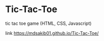 # Tic-Tac-Toe
tic tac toe game (HTML, CSS, Javascript)

link https://mdsakib01.github.io/Tic-Tac-Toe/
